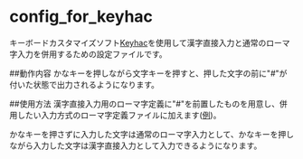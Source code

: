 # config_for_keyhac
キーボードカスタマイズソフト[Keyhac](https://sites.google.com/site/craftware/keyhac-ja "Keyhac - Pythonによる柔軟なキーカスタマイズツール")を使用して漢字直接入力と通常のローマ字入力を併用するための設定ファイルです。

##動作内容
かなキーを押しながら文字キーを押すと、押した文字の前に"#"が付いた状態で出力されるようになります。

##使用方法
漢字直接入力用のローマ字定義に"#"を前置したものを用意し、併用したい入力方式のローマ字定義ファイルに加えます([例](https://github.com/NaokiMatsuzaki/rules_and_confs_for_AquaSKK))。

かなキーを押さずに入力した文字は通常のローマ字入力として、かなキーを押しながら入力した文字は漢字直接入力として入力できるようになります。
